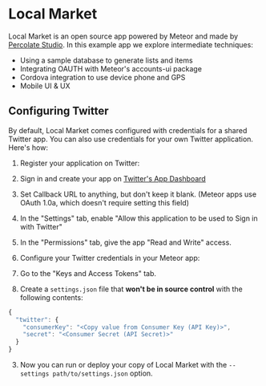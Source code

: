 Local Market
============

Local Market is an open source app powered by Meteor and made by [Percolate Studio](http://percolatestudio.com). In this example app we explore intermediate techniques:

  - Using a sample database to generate lists and items
  - Integrating OAUTH with Meteor's accounts-ui package
  - Cordova integration to use device phone and GPS
  - Mobile UI & UX
  
## Configuring Twitter

By default, Local Market comes configured with credentials for a shared Twitter app. You can also use credentials for your own Twitter application. Here's how:

1. Register your application on Twitter:
  1. Sign in and create your app on [Twitter's App Dashboard](https://apps.twitter.com/apps/new)
  2. Set Callback URL to anything, but don't keep it blank. (Meteor apps use OAuth 1.0a, which doesn't require setting this field)
  3. In the "Settings" tab, enable "Allow this application to be used to Sign in with Twitter"
  4. In the "Permissions" tab, give the app "Read and Write" access.

2. Configure your Twitter credentials in your Meteor app:
  1. Go to the "Keys and Access Tokens" tab.
  2. Create a `settings.json` file that **won't be in source control** with the following contents:

  ```js
  {
    "twitter": {
      "consumerKey": "<Copy value from Consumer Key (API Key)>",
      "secret": "<Consumer Secret (API Secret)>"
    }
  }
  ```

3. Now you can run or deploy your copy of Local Market with the `--settings path/to/settings.json` option.
